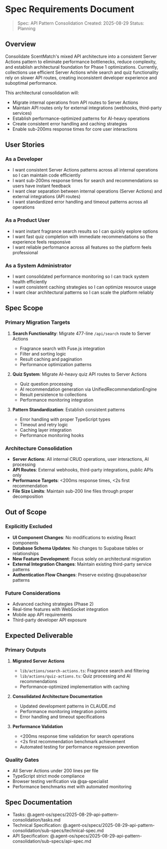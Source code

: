# Spec Requirements Document

> Spec: API Pattern Consolidation
> Created: 2025-08-29
> Status: Planning

## Overview

Consolidate ScentMatch's mixed API architecture into a consistent Server Actions pattern to eliminate performance bottlenecks, reduce complexity, and establish architectural foundation for Phase 1 optimizations. Currently, collections use efficient Server Actions while search and quiz functionality rely on slower API routes, creating inconsistent developer experience and suboptimal performance.

This architectural consolidation will:

- Migrate internal operations from API routes to Server Actions
- Maintain API routes only for external integrations (webhooks, third-party services)
- Establish performance-optimized patterns for AI-heavy operations
- Create consistent error handling and caching strategies
- Enable sub-200ms response times for core user interactions

## User Stories

### As a Developer

- I want consistent Server Actions patterns across all internal operations so I can maintain code efficiently
- I want sub-200ms response times for search and recommendations so users have instant feedback
- I want clear separation between internal operations (Server Actions) and external integrations (API routes)
- I want standardized error handling and timeout patterns across all operations

### As a Product User

- I want instant fragrance search results so I can quickly explore options
- I want fast quiz completion with immediate recommendations so the experience feels responsive
- I want reliable performance across all features so the platform feels professional

### As a System Administrator

- I want consolidated performance monitoring so I can track system health efficiently
- I want consistent caching strategies so I can optimize resource usage
- I want clear architectural patterns so I can scale the platform reliably

## Spec Scope

### Primary Migration Targets

1. **Search Functionality**: Migrate 477-line `/api/search` route to Server Actions
   - Fragrance search with Fuse.js integration
   - Filter and sorting logic
   - Result caching and pagination
   - Performance optimization patterns

2. **Quiz System**: Migrate AI-heavy quiz API routes to Server Actions
   - Quiz question processing
   - AI recommendation generation via UnifiedRecommendationEngine
   - Result persistence to collections
   - Performance monitoring integration

3. **Pattern Standardization**: Establish consistent patterns
   - Error handling with proper TypeScript types
   - Timeout and retry logic
   - Caching layer integration
   - Performance monitoring hooks

### Architecture Consolidation

- **Server Actions**: All internal CRUD operations, user interactions, AI processing
- **API Routes**: External webhooks, third-party integrations, public APIs only
- **Performance Targets**: <200ms response times, <2s first recommendation
- **File Size Limits**: Maintain sub-200 line files through proper decomposition

## Out of Scope

### Explicitly Excluded

- **UI Component Changes**: No modifications to existing React components
- **Database Schema Updates**: No changes to Supabase tables or relationships
- **New Feature Development**: Focus solely on architectural migration
- **External Integration Changes**: Maintain existing third-party service patterns
- **Authentication Flow Changes**: Preserve existing @supabase/ssr patterns

### Future Considerations

- Advanced caching strategies (Phase 2)
- Real-time features with WebSocket integration
- Mobile app API requirements
- Third-party developer API exposure

## Expected Deliverable

### Primary Outputs

1. **Migrated Server Actions**
   - `lib/actions/search-actions.ts`: Fragrance search and filtering
   - `lib/actions/quiz-actions.ts`: Quiz processing and AI recommendations
   - Performance-optimized implementation with caching

2. **Consolidated Architecture Documentation**
   - Updated development patterns in CLAUDE.md
   - Performance monitoring integration points
   - Error handling and timeout specifications

3. **Performance Validation**
   - <200ms response time validation for search operations
   - <2s first recommendation benchmark achievement
   - Automated testing for performance regression prevention

### Quality Gates

- All Server Actions under 200 lines per file
- TypeScript strict mode compliance
- Browser testing verification via @qa-specialist
- Performance benchmarks met with automated monitoring

## Spec Documentation

- Tasks: @.agent-os/specs/2025-08-29-api-pattern-consolidation/tasks.md
- Technical Specification: @.agent-os/specs/2025-08-29-api-pattern-consolidation/sub-specs/technical-spec.md
- API Specification: @.agent-os/specs/2025-08-29-api-pattern-consolidation/sub-specs/api-spec.md
